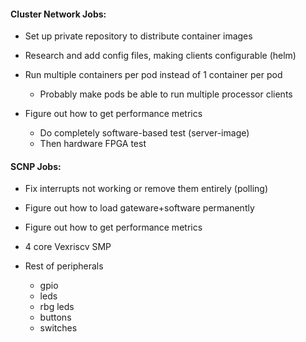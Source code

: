 #### Cluster Network Jobs:
- Set up private repository to distribute container images

- Research and add config files, making clients configurable (helm)

- Run multiple containers per pod instead of 1 container per pod
    - Probably make pods be able to run multiple processor clients

- Figure out how to get performance metrics
    - Do completely software-based test (server-image)
    - Then hardware FPGA test

#### SCNP Jobs:
- Fix interrupts not working or remove them entirely (polling)

- Figure out how to load gateware+software permanently

- Figure out how to get performance metrics

- 4 core Vexriscv SMP

- Rest of peripherals
	- gpio
	- leds
	- rbg leds
	- buttons
	- switches
